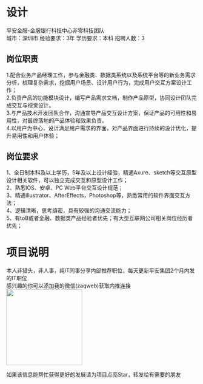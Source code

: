 # 设计
平安金服-金服银行科技中心非零科技团队  
城市：深圳市 经验要求：3年 学历要求：本科  招聘人数：3

## 岗位职责
1.配合业务产品经理工作，参与金融类、数据类系统以及系统平台等的新业务需求分析，梳理复杂需求，挖掘用户场景、设计用户行为，完成用户交互方案设计工作；   
2.负责产品的功能模块设计，编写产品需求文档，制作产品原型，协同设计团队完成交互与视觉设计。   
3.与产品技术开发团队合作，沟通宣导产品交互设计方案，保证产品的可用性和易用性，对最终落地的产品体验和效果负责。   
4.以用户为中心，设计满足用户需求的界面，对产品界面进行持续的设计优化，提升易用性和用户体验；

## 岗位要求
1、全日制本科及以上学历，5年及以上设计经验，精通Axure、sketch等交互原型设计相关软件，可以独立完成交互和原型设计工作；   
 2、熟悉IOS、安卓、PC Web平台交互设计规范；   
 3、精通illustrator、AfterEffects，Photoshop等，熟悉常用的软件界面交互方法；   
 4、逻辑清晰，思考缜密，具有较强的沟通交流能力；   
 5、有toB或者金融、数据类产品经验者优先；有大型互联网公司相关岗位经历者优先；

# 项目说明

本人非猎头，非人事，纯IT同事分享内部推荐职位，每天更新平安集团2个月内发的IT职位  
感兴趣的你可以添加我的微信(zaqweb)获取内推连接  
<img src="https://github.com/zaqweb/PA-IT-JOBS/blob/master/WechatICode.jpeg"  height="200" width="200">

如果该信息能帮忙获得更好的发展请为项目点亮Star，转发给有需要的朋友




